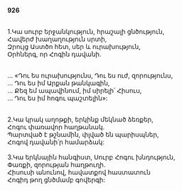 **926**

\
1.Կա սուրբ երջանկություն, հրաշալի ցնծություն,\
Հավերժ խաղաղություն սրտի,\
Զրույց Աստծո հետ, սեր և ուրախություն,\
Օրհներգ, որ Հոգին դավանի.

\
 ... «Դու ես ուրախությունս, Դու ես ուժ, զորությունս,\
 ... Դու ես իմ Արքան թանկագին,\
 ... Քեզ եմ ապավինում, իմ սիրելի՛ Հիսուս,\
 ... Դու ես իմ հոգու պաշտելին»:

\
2.Կա կրակ աղոթքի, երկինք մեկնած ձեռքեր,\
Հոգու փառավոր հաղթանակ.\
Պարտված է թշնամին, փլված են պարիսպներ,\
Հոգով դավանի՛ր համարձակ:\
\
3.Կա երկնային հանգիստ, Սուրբ Հոգու խնդություն,\
Փառքի, զորության հաղթուղի.\
Հիսուսի անունով, հավատքով հաստատուն\
Հոգիդ թող ցնծմամբ գովերգի:
